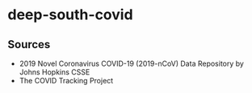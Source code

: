 # deep-south-covid

## Sources

- 2019 Novel Coronavirus COVID-19 (2019-nCoV) Data Repository by Johns Hopkins CSSE
- The COVID Tracking Project
